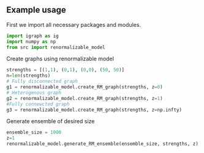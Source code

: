 ## Example usage

First we import all necessary packages and modules.

```python
import igraph as ig
import numpy as np
from src import renormalizable_model
```

Create graphs using renormalizable model
```python
strengths = [(1,1), (0,1), (0,0), (50, 50)]
n=len(strengths)
# Fully disconnected graph
g1 = renormalizable_model.create_RM_graph(strengths, z=0)
# Heterogenous graph
g2 = renormalizable_model.create_RM_graph(strengths, z=1)
#Fully connewcted graph
g3 = renormalizable_model.create_RM_graph(strengths, z=np.infty)
```

Generate ensemble of desired size
```python
ensemble_size = 1000
z=1
renormalizable_model.generate_RM_ensemble(ensemble_size, strengths, z)
```

